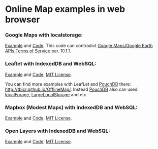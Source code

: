 # Online Map examples in web browser

### Google Maps with localstorage:
[Example](http://offline-map.appspot.com/) and [Code](https://github.com/tbicr/OfflineMap/tree/master/gmaps_localstorage_site). This code can contradict [Google Maps/Google Earth APIs Terms of Service](https://developers.google.com/maps/terms) par. 10.1.1.

### Leaflet with IndexedDB and WebSQL:
[Example](http://tbicr.github.com/OfflineMap/leaflet/index.html) and [Code](https://github.com/tbicr/OfflineMap/tree/master/leaflet_idb_sql_site). [MIT License](http://opensource.org/licenses/mit-license.php).

You can find more examples with LeafLet and [PouchDB](http://pouchdb.com/) there: http://tbicr.github.io/OfflineMap/.
Instead [PouchDB](http://pouchdb.com/) also can used [localForage](https://github.com/mozilla/localForage), [LargeLocalStorage](https://github.com/tantaman/LargeLocalStorage) and etc.

### Mapbox (Modest Maps) with IndexedDB and WebSQL:
[Example](http://tbicr.github.com/OfflineMap/mapbox/index.html) and [Code](https://github.com/tbicr/OfflineMap/tree/master/mapbox_idb_sql_site). [MIT License](http://opensource.org/licenses/mit-license.php).

### Open Layers with IndexedDB and WebSQL:
[Example](http://tbicr.github.com/OfflineMap/openlayers/index.html) and [Code](https://github.com/tbicr/OfflineMap/tree/master/openlayers_idb_sql_site). [MIT License](http://opensource.org/licenses/mit-license.php).
